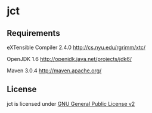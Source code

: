 jct 
=====================

Requirements
-------------
eXTensible Compiler 2.4.0 http://cs.nyu.edu/rgrimm/xtc/

OpenJDK 1.6  http://openjdk.java.net/projects/jdk6/

Maven 3.0.4 http://maven.apache.org/

License
--------
jct is licensed under [GNU General Public License v2](LICENSE)

